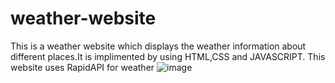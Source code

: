 # weather-website
This is a weather website which displays the weather information about different places.It is implimented by using HTML,CSS and JAVASCRIPT.
This website uses RapidAPI for weather
![image](https://user-images.githubusercontent.com/105526680/209823618-a23ac503-9a84-43cc-a1df-8ae475a3e755.png)
